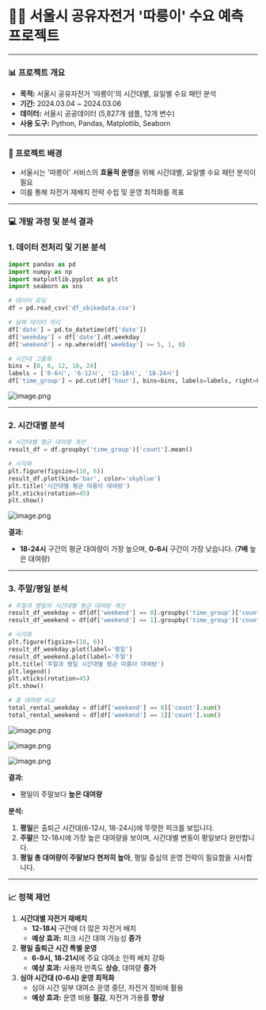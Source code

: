 # 🚴‍♀️ 서울시 공유자전거 '따릉이' 수요 예측 프로젝트

---

### **📊 프로젝트 개요**

- **목적:** 서울시 공유자전거 '따릉이'의 시간대별, 요일별 수요 패턴 분석
- **기간:** 2024.03.04 ~ 2024.03.06
- **데이터:** 서울시 공공데이터 (5,827개 샘플, 12개 변수)
- **사용 도구:** Python, Pandas, Matplotlib, Seaborn

---

### **🌆 프로젝트 배경**

- 서울시는 '따릉이' 서비스의 **효율적 운영**을 위해 시간대별, 요일별 수요 패턴 분석이 필요
- 이를 통해 자전거 재배치 전략 수립 및 운영 최적화를 목표

---

### **💻 개발 과정 및 분석 결과**

### **1. 데이터 전처리 및 기본 분석**

```python
import pandas as pd
import numpy as np
import matplotlib.pyplot as plt
import seaborn as sns

# 데이터 로딩
df = pd.read_csv('df_sbikedata.csv')

# 날짜 데이터 처리
df['date'] = pd.to_datetime(df['date'])
df['weekday'] = df['date'].dt.weekday
df['weekend'] = np.where(df['weekday'] >= 5, 1, 0)

# 시간대 그룹화
bins = [0, 6, 12, 18, 24]
labels = ['0-6시', '6-12시', '12-18시', '18-24시']
df['time_group'] = pd.cut(df['hour'], bins=bins, labels=labels, right=False)
```

![image.png](https://prod-files-secure.s3.us-west-2.amazonaws.com/36358b89-fde5-4b16-95d9-7decef74047e/5b809ba2-0959-4305-b61e-3706a7ddcc65/image.png)

---

### **2. 시간대별 분석**

```python
# 시간대별 평균 대여량 계산
result_df = df.groupby('time_group')['count'].mean()

# 시각화
plt.figure(figsize=(10, 6))
result_df.plot(kind='bar', color='skyblue')
plt.title('시간대별 평균 따릉이 대여량')
plt.xticks(rotation=45)
plt.show()
```

![image.png](https://prod-files-secure.s3.us-west-2.amazonaws.com/36358b89-fde5-4b16-95d9-7decef74047e/44ec5bd2-3831-49a0-a421-f07541200586/image.png)

**결과:** 

- **18-24시** 구간의 평균 대여량이 가장 높으며, **0-6시** 구간이 가장 낮습니다. (**7배** 높은 대여량)

---

### **3. 주말/평일 분석**

```python
# 주말과 평일의 시간대별 평균 대여량 계산
result_df_weekday = df[df['weekend'] == 0].groupby('time_group')['count'].mean()
result_df_weekend = df[df['weekend'] == 1].groupby('time_group')['count'].mean()

# 시각화
plt.figure(figsize=(10, 6))
result_df_weekday.plot(label='평일')
result_df_weekend.plot(label='주말')
plt.title('주말과 평일 시간대별 평균 따릉이 대여량')
plt.legend()
plt.xticks(rotation=45)
plt.show()

# 총 대여량 비교
total_rental_weekday = df[df['weekend'] == 0]['count'].sum()
total_rental_weekend = df[df['weekend'] == 1]['count'].sum()
```

![image.png](https://prod-files-secure.s3.us-west-2.amazonaws.com/36358b89-fde5-4b16-95d9-7decef74047e/db7cef81-e35a-444d-80fc-ba2138996426/image.png)

![image.png](https://prod-files-secure.s3.us-west-2.amazonaws.com/36358b89-fde5-4b16-95d9-7decef74047e/bb2af25f-0b5c-4d58-8d6c-71f738895b26/image.png)

![image.png](https://prod-files-secure.s3.us-west-2.amazonaws.com/36358b89-fde5-4b16-95d9-7decef74047e/2e35dbce-9bd7-4569-985a-c4381d124d47/image.png)

**결과:**

- 평일이 주말보다 **높은 대여량**

**분석:**

1. **평일**은 출퇴근 시간대(6-12시, 18-24시)에 뚜렷한 피크를 보입니다.
2. **주말**은 12-18시에 가장 높은 대여량을 보이며, 시간대별 변동이 평일보다 완만합니다.
3. **평일 총 대여량이 주말보다 현저히 높아**, 평일 중심의 운영 전략이 필요함을 시사합니다.

---

### **📈 정책 제언**

1. **시간대별 자전거 재배치**
    - **12-18시** 구간에 더 많은 자전거 배치
    - **예상 효과:** 피크 시간 대여 가능성 **증가**
2. **평일 출퇴근 시간 특별 운영**
    - **6-9시, 18-21시**에 주요 대여소 인력 배치 강화
    - **예상 효과:** 사용자 만족도 **상승**, 대여량 **증가**
3. **심야 시간대 (0-6시) 운영 최적화**
    - 심야 시간 일부 대여소 운영 중단, 자전거 정비에 활용
    - **예상 효과:** 운영 비용 **절감**, 자전거 가용률 **향상**
